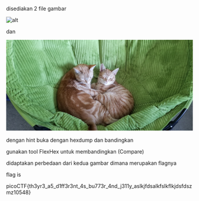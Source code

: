 disediakan 2 file gambar 

![alt](./cattos.jpg)

dan 

![alt](./kitters.jpg)

dengan hint buka dengan hexdump dan bandingkan

gunakan tool FlexHex untuk membandingkan (Compare)

didaptakan perbedaan dari kedua gambar dimana merupakan flagnya

flag is

picoCTF{th3yr3_a5_d1ff3r3nt_4s_bu773r_4nd_j311y_aslkjfdsalkfslkflkjdsfdszmz10548}